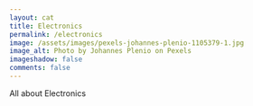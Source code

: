 ```yaml
---
layout: cat
title: Electronics
permalink: /electronics
image: /assets/images/pexels-johannes-plenio-1105379-1.jpg
image_alt: Photo by Johannes Plenio on Pexels
imageshadow: false
comments: false
---
```

All about Electronics
